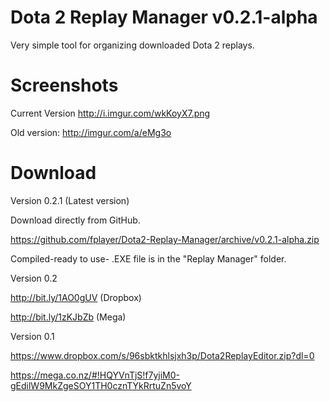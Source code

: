 # Dota 2 Replay Manager v0.2.1-alpha
Very simple tool for organizing downloaded Dota 2 replays.

# Screenshots
Current Version http://i.imgur.com/wkKoyX7.png

Old version: http://imgur.com/a/eMg3o

# Download

Version 0.2.1 (Latest version)

Download directly from GitHub.

https://github.com/fplayer/Dota2-Replay-Manager/archive/v0.2.1-alpha.zip

Compiled-ready to use- .EXE file is in the "Replay Manager" folder.

Version 0.2

http://bit.ly/1AO0gUV (Dropbox)

http://bit.ly/1zKJbZb (Mega)

Version 0.1

https://www.dropbox.com/s/96sbktkhlsjxh3p/Dota2ReplayEditor.zip?dl=0

https://mega.co.nz/#!HQYVnTjS!f7yjiM0-gEdilW9MkZgeSOY1TH0cznTYkRrtuZn5voY